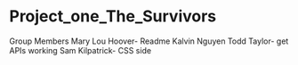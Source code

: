 # Project_one_The_Survivors
Group Members
Mary Lou Hoover- Readme
Kalvin Nguyen
Todd Taylor- get APIs working
Sam Kilpatrick- CSS side 
